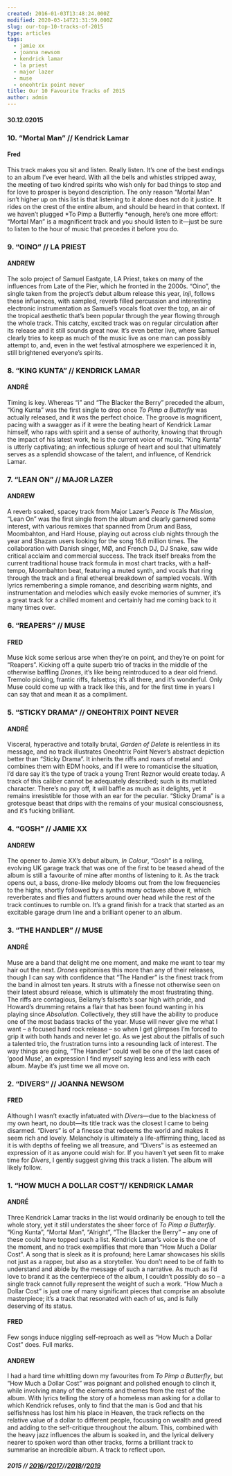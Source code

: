 ```yaml
---
created: 2016-01-03T13:48:24.000Z
modified: 2020-03-14T21:31:59.000Z
slug: our-top-10-tracks-of-2015
type: articles
tags:
  - jamie xx
  - joanna newsom
  - kendrick lamar
  - la priest
  - major lazer
  - muse
  - oneohtrix point never
title: Our 10 Favourite Tracks of 2015
author: admin
---
```

#### 30\.12.02015

### 10\. “Mortal Man” // Kendrick Lamar
#### Fred
This track makes you sit and listen. Really listen. It’s one of the best endings to an album I’ve ever heard. With all the bells and whistles stripped away, the meeting of two kindred spirits who wish only for bad things to stop and for love to prosper is beyond description. The only reason “Mortal Man” isn’t higher up on this list is that listening to it alone does not do it justice. It rides on the crest of the entire album, and should be heard in that context. If we haven’t plugged *To Pimp a Butterfly *enough, here’s one more effort: “Mortal Man” is a magnificent track and you should listen to it—just be sure to listen to the hour of music that precedes it before you do.

### 9\. “OINO” // LA PRIEST
#### ANDREW
The solo project of Samuel Eastgate, LA Priest, takes on many of the influences from Late of the Pier, which he fronted in the 2000s. “Oino”, the single taken from the project’s debut album release this year, *Inji*, follows these influences, with sampled, reverb filled percussion and interesting electronic instrumentation as Samuel’s vocals float over the top, an air of the tropical aesthetic that’s been popular through the year flowing through the whole track. This catchy, excited track was on regular circulation after its release and it still sounds great now. It’s even better live, where Samuel clearly tries to keep as much of the music live as one man can possibly attempt to, and, even in the wet festival atmosphere we experienced it in, still brightened everyone’s spirits.

### 8\. “KING KUNTA” // KENDRICK LAMAR
#### ANDRÉ
Timing is key. Whereas “i” and “The Blacker the Berry” preceded the album, “King Kunta” was the first single to drop once *To Pimp a Butterfly* was actually released, and it was the perfect choice. The groove is magnificent, pacing with a swagger as if it were the beating heart of Kendrick Lamar himself, who raps with spirit and a sense of authority, knowing that through the impact of his latest work, he is the current voice of music. “King Kunta” is utterly captivating; an infectious splurge of heart and soul that ultimately serves as a splendid showcase of the talent, and influence, of Kendrick Lamar.

### 7\. “LEAN ON” // MAJOR LAZER
#### ANDREW
A reverb soaked, spacey track from Major Lazer’s *Peace Is The Mission*, “Lean On” was the first single from the album and clearly garnered some interest, with various remixes that spanned from Drum and Bass, Moombahton, and Hard House, playing out across club nights through the year and Shazam users looking for the song 16.6 million times. The collaboration with Danish singer, MØ, and French DJ, DJ Snake, saw wide critical acclaim and commercial success. The track itself breaks from the current traditional house track formula in most chart tracks, with a half-tempo, Moombahton beat, featuring a muted synth, and vocals that ring through the track and a final ethereal breakdown of sampled vocals. With lyrics remembering a simple romance, and describing warm nights, and instrumentation and melodies which easily evoke memories of summer, it’s a great track for a chilled moment and certainly had me coming back to it many times over.

### 6\. “REAPERS” // MUSE
#### FRED
Muse kick some serious arse when they’re on point, and they’re on point for “Reapers”. Kicking off a quite superb trio of tracks in the middle of the otherwise baffling *Drones*, it’s like being reintroduced to a dear old friend. Tremolo picking, frantic riffs, falsettos; it’s all there, and it’s wonderful. Only Muse could come up with a track like this, and for the first time in years I can say that and mean it as a compliment.

### 5\. “STICKY DRAMA” // ONEOHTRIX POINT NEVER
#### ANDRÉ
Visceral, hyperactive and totally brutal, *Garden of Delete* is relentless in its message, and no track illustrates Oneohtrix Point Never’s abstract depiction better than “Sticky Drama”. It inherits the riffs and roars of metal and combines them with EDM hooks, and if I were to romanticise the situation, I’d dare say it’s the type of track a young Trent Reznor would create today. A track of this caliber cannot be adequately described; such is its mutilated character. There’s no pay off, it will baffle as much as it delights, yet it remains irresistible for those with an ear for the peculiar. “Sticky Drama” is a grotesque beast that drips with the remains of your musical consciousness, and it’s fucking brilliant.

### 4\. “GOSH” // JAMIE XX
#### ANDREW
The opener to Jamie XX’s debut album, *In Colour*, “Gosh” is a rolling, evolving UK garage track that was one of the first to be teased ahead of the album is still a favourite of mine after months of listening to it. As the track opens out, a bass, drone-like melody blooms out from the low frequencies to the highs, shortly followed by a synths many octaves above it, which reverberates and flies and flutters around over head while the rest of the track continues to rumble on. It’s a grand finish for a track that started as an excitable garage drum line and a brilliant opener to an album.

### 3\. “THE HANDLER” // MUSE
#### ANDRÉ
Muse are a band that delight me one moment, and make me want to tear my hair out the next. *Drones* epitomises this more than any of their releases, though I can say with confidence that “The Handler” is the finest track from the band in almost ten years. It struts with a finesse not otherwise seen on their latest absurd release, which is ultimately the most frustrating thing. The riffs are contagious, Bellamy’s falsetto’s soar high with pride, and Howard’s drumming retains a flair that has been found wanting in his playing since *Absolution*. Collectively, they still have the ability to produce one of the most badass tracks of the year. Muse will never give me what I want – a focused hard rock release – so when I get glimpses I’m forced to grip it with both hands and never let go. As we jest about the pitfalls of such a talented trio, the frustration turns into a resounding lack of interest. The way things are going, “The Handler” could well be one of the last cases of ‘good Muse’, an expression I find myself saying less and less with each album. Maybe it’s just time we all move on.

### 2\. “DIVERS” // JOANNA NEWSOM
#### FRED
Although I wasn’t exactly infatuated with *Divers*—due to the blackness of my own heart, no doubt—its title track was the closest I came to being disarmed. “Divers” is of a finesse that redeems the world and makes it seem rich and lovely. Melancholy is ultimately a life-affirming thing, laced as it is with depths of feeling we all treasure, and “Divers” is as esteemed an expression of it as anyone could wish for. If you haven’t yet seen fit to make time for *Divers*, I gently suggest giving this track a listen. The album will likely follow.

### 1\. “HOW MUCH A DOLLAR COST”// KENDRICK LAMAR
#### ANDRÉ
Three Kendrick Lamar tracks in the list would ordinarily be enough to tell the whole story, yet it still understates the sheer force of *To Pimp a Butterfly*. “King Kunta”, “Mortal Man”, “Alright”, “The Blacker the Berry” – any one of these could have topped such a list. Kendrick Lamar’s voice is the one of the moment, and no track exemplifies that more than “How Much a Dollar Cost”. A song that is sleek as it is profound; here Lamar showcases his skills not just as a rapper, but also as a storyteller. You don’t need to be of faith to understand and abide by the message of such a narrative. As much as I’d love to brand it as the centerpiece of the album, I couldn’t possibly do so – a single track cannot fully represent the weight of such a work. “How Much a Dollar Cost” is just one of many significant pieces that comprise an absolute masterpiece; it’s a track that resonated with each of us, and is fully deserving of its status.
#### FRED
Few songs induce niggling self-reproach as well as “How Much a Dollar Cost” does. Full marks.
#### ANDREW
I had a hard time whittling down my favourites from *To Pimp a Butterfly*, but “How Much a Dollar Cost” was poignant and polished enough to clinch it, while involving many of the elements and themes from the rest of the album. With lyrics telling the story of a homeless man asking for a dollar to which Kendrick refuses, only to find that the man is God and that his selfishness has lost him his place in Heaven, the track reflects on the relative value of a dollar to different people, focussing on wealth and greed and adding to the self-critique throughout the album. This, combined with the heavy jazz influences the album is soaked in, and the lyrical delivery nearer to spoken word than other tracks, forms a brilliant track to summarise an incredible album. A track to reflect upon.

##### 2015 **//** [2016](<articles/our-10-favourite-tracks-of-2016/>)**//**[2017](<articles/top-10-tracks-of-2017/>)**//**[2018](<articles/top-10-singles-of-2018/>)**//**[2019](<articles/top-10-singles-of-2019/>)